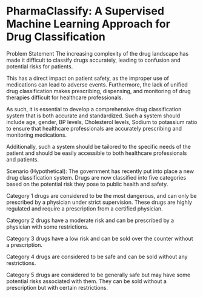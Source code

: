# PharmaClassify: A Supervised Machine Learning Approach for Drug Classification 

Problem Statement
The increasing complexity of the drug landscape has made it difficult to classify drugs accurately, leading to confusion and potential risks for patients.

This has a direct impact on patient safety, as the improper use of medications can lead to adverse events. Furthermore, the lack of unified drug classification makes prescribing, dispensing, and monitoring of drug therapies difficult for healthcare professionals.

As such, it is essential to develop a comprehensive drug classification system that is both accurate and standardized. Such a system should include age, gender, BP levels, Cholesterol levels, Sodium to potassium ratio to ensure that healthcare professionals are accurately prescribing and monitoring medications.

Additionally, such a system should be tailored to the specific needs of the patient and should be easily accessible to both healthcare professionals and patients.


Scenario (Hypothetical):
The government has recently put into place a new drug classification system. Drugs are now classified into five categories based on the potential risk they pose to public health and safety.

Category 1 drugs are considered to be the most dangerous, and can only be prescribed by a physician under strict supervision. These drugs are highly regulated and require a prescription from a certified physician.

Category 2 drugs have a moderate risk and can be prescribed by a physician with some restrictions.

Category 3 drugs have a low risk and can be sold over the counter without a prescription.

Category 4 drugs are considered to be safe and can be sold without any restrictions.

Category 5 drugs are considered to be generally safe but may have some potential risks associated with them. They can be sold without a prescription but with certain restrictions.

